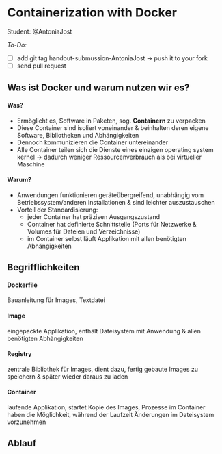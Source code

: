 # Containerization with Docker

Student: @AntoniaJost

*To-Do:*
- [ ] add git tag handout-submussion-AntoniaJost -> push it to your fork
- [ ] send pull request

## Was ist Docker und warum nutzen wir es?
#### Was?
- Ermöglicht es, Software in Paketen, sog. **Containern** zu verpacken
- Diese Container sind isoliert voneinander & beinhalten deren eigene Software, Bibliotheken und Abhängigkeiten
- Dennoch kommunizieren die Container untereinander 
- Alle Container teilen sich die Dienste eines einzigen operating system kernel -> dadurch weniger Ressourcenverbrauch als bei virtueller Maschine

####  Warum?
- Anwendungen funktionieren geräteübergreifend, unabhängig vom Betriebssystem/anderen Installationen & sind leichter auszustauschen
- Vorteil der Standardisierung:
    - jeder Container hat präzisen Ausgangszustand
    - Container hat definierte Schnittstelle (Ports für Netzwerke & Volumes für Dateien und Verzeichnisse)
    - im Container selbst läuft Applikation mit allen benötigten Abhängigkeiten

## Begrifflichkeiten

#### Dockerfile
Bauanleitung für Images, Textdatei
#### Image
eingepackte Applikation, enthält Dateisystem mit Anwendung & allen benötigten Abhängigkeiten
#### Registry
zentrale Bibliothek für Images, dient dazu, fertig gebaute Images zu speichern & später wieder daraus zu laden
#### Container
laufende Applikation, startet Kopie des Images, Prozesse im Container haben die Möglichkeit, während der Laufzeit Änderungen im Dateisystem vorzunehmen

## Ablauf
